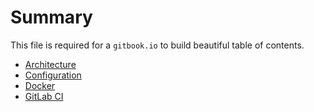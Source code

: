 # Summary

This file is required for a `gitbook.io` to build beautiful table of contents.

- [Architecture](template/README.md)
- [Configuration](template/configuration.md)
- [Docker](template/docker.md)
- [GitLab CI](template/gitlab-ci.md)
